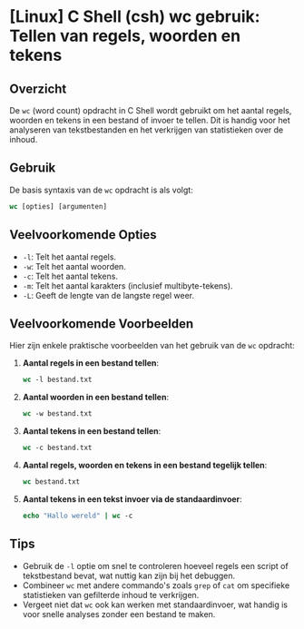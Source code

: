 # [Linux] C Shell (csh) wc gebruik: Tellen van regels, woorden en tekens

## Overzicht
De `wc` (word count) opdracht in C Shell wordt gebruikt om het aantal regels, woorden en tekens in een bestand of invoer te tellen. Dit is handig voor het analyseren van tekstbestanden en het verkrijgen van statistieken over de inhoud.

## Gebruik
De basis syntaxis van de `wc` opdracht is als volgt:

```csh
wc [opties] [argumenten]
```

## Veelvoorkomende Opties
- `-l`: Telt het aantal regels.
- `-w`: Telt het aantal woorden.
- `-c`: Telt het aantal tekens.
- `-m`: Telt het aantal karakters (inclusief multibyte-tekens).
- `-L`: Geeft de lengte van de langste regel weer.

## Veelvoorkomende Voorbeelden
Hier zijn enkele praktische voorbeelden van het gebruik van de `wc` opdracht:

1. **Aantal regels in een bestand tellen**:
   ```csh
   wc -l bestand.txt
   ```

2. **Aantal woorden in een bestand tellen**:
   ```csh
   wc -w bestand.txt
   ```

3. **Aantal tekens in een bestand tellen**:
   ```csh
   wc -c bestand.txt
   ```

4. **Aantal regels, woorden en tekens in een bestand tegelijk tellen**:
   ```csh
   wc bestand.txt
   ```

5. **Aantal tekens in een tekst invoer via de standaardinvoer**:
   ```csh
   echo "Hallo wereld" | wc -c
   ```

## Tips
- Gebruik de `-l` optie om snel te controleren hoeveel regels een script of tekstbestand bevat, wat nuttig kan zijn bij het debuggen.
- Combineer `wc` met andere commando's zoals `grep` of `cat` om specifieke statistieken van gefilterde inhoud te verkrijgen.
- Vergeet niet dat `wc` ook kan werken met standaardinvoer, wat handig is voor snelle analyses zonder een bestand te maken.